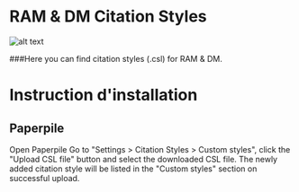 # RAM & DM Citation Styles
![alt text](https://www.afm-marketing.org/sites/default/files/Logo-AFM_0.png)

###Here you can find citation styles (.csl) for RAM &amp; DM.


# Instruction d'installation
## Paperpile
Open Paperpile
Go to "Settings > Citation Styles > Custom styles", click the "Upload CSL file" button and select the downloaded CSL file.
The newly added citation style will be listed in the "Custom styles" section on successful upload.
